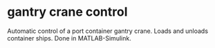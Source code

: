 # gantry crane control
 Automatic control of a port container gantry crane. Loads and unloads container ships. Done in MATLAB-Simulink.
